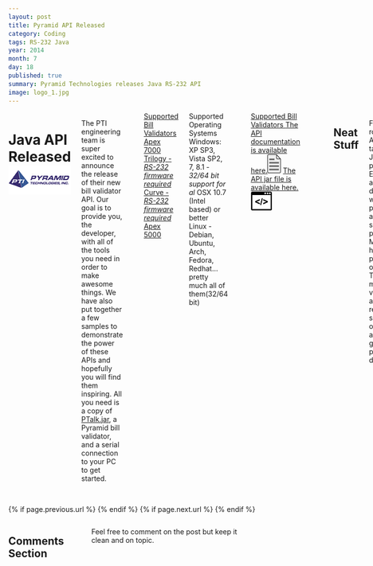 ```yaml
---
layout: post
title: Pyramid API Released
category: Coding
tags: RS-232 Java
year: 2014
month: 7
day: 18
published: true
summary: Pyramid Technologies releases Java RS-232 API
image: logo_1.jpg
---
```


<!-- Content -->
<div class="row">
	<div class="col-md-9 columns">
	<!-- CONTENT HERE -->
	  
<h1>Java API Released<img alt="logo_1" class="pull-right" src="/img/logo.png" style="height:59px; width:149px" /></h1>

<p>The PTI engineering team is super excited to announce the release of their new bill validator API. Our goal is to provide you, the developer, with all of the tools you need in order to make awesome things. We have also put together a few samples to demonstrate the power of these APIs and hopefully you will find them inspiring. All you need is a copy of <a href="/api/release/PTalk.jar" target="_blank">PTalk.jar</a>, a Pyramid bill validator, and a serial connection to your PC to get started.</p>
<br>
<div class="list-group">
  <a href="#" class="list-group-item active">
Supported Bill Validators
  </a>
  <a href="http://pyramidacceptors.com/apex-7000/" class="list-group-item">Apex 7000</a>
  <a href="http://pyramidacceptors.com/trilogy-series/" class="list-group-item">Trilogy - <i>RS-232 firmware required</i></a>
  <a href="http://pyramidacceptors.com/curve-series/" class="list-group-item">Curve - <i>RS-232 firmware required</i></a>
  <a href="http://pyramidacceptors.com/apex-series/" class="list-group-item">Apex 5000</a>
</div>

<div class="list-group">
  <a class="list-group-item active">
Supported Operating Systems
  </a>
  <a class="list-group-item">Windows: XP SP3, Vista SP2, 7, 8.1 - <i>32/64 bit support for al</i></a>
  <a class="list-group-item">OSX 10.7 (Intel based) or better</a>
  <a class="list-group-item">Linux - Debian, Ubuntu, Arch, Fedora, Redhat... pretty much all of them(32/64 bit)</a>
</div>

<p>&nbsp;</p>
<div class="list-group">
  <a href="" class="list-group-item active">
Supported Bill Validators
  </a>
  <a href="/api" target="_blank" class="list-group-item">The API documentation is available here.<img alt="javadoc_icon" src="/img/posts/javadoc_icon.png"></a>
  <a href="/api/release/PTalk.jar" class="list-group-item">The API jar file is available here.<img alt="jar_icon" src="/img/posts/jar_icon.png"></a>
</div>
<br>

<p>&nbsp;</p>

<h2>Neat Stuff</h2>
<p>For our first round of APIs we have targetted the Java platform. Entrepenours and developers work on all platforms and so should our product. Many people have purchased our Apex and Trilogy model bill validators and requested sample code or APIs. We are making good on our promise to deliver.</p>

<p>&nbsp;</p>

<h3>Basic Example</h3>

<p>The simplest example can be constructed with just two lines of code.&nbsp;</p>

<div style="background:#eee; border:1px solid #ccc; padding:5px 10px">
<pre>
<code><em><a id="sample" name="sample"></a>...
// Create instance of bill acceptor and attempt to autodetect the device
PyramidAcceptor</em> acceptor = PyramidAcceptor.valueOfRS232();
<em> 
// Connect! this handles all the hand shaking and starts up the acceptor</em>
acceptor.connect();
...
</em></code>
</pre>
</div>

<p>&nbsp;</p>

<p>Of course, this is just a basic example. You are free to specify your own port name, port configuration, and even configure event handlers.&nbsp;</p>

<h3>More feature-rich Example</h3>

<div style="background:#eee; border:1px solid #ccc; padding:5px 10px">
<pre>
<code><em><a id="sample" name="sample"></a>...
// Create instance of bill acceptor
acceptor = PyramidAcceptor.valueOfRS232(RS232Configuration.INSTANCE, 
		"COM4", APIConstants.BAUDRATE_9600, APIConstants.DATABITS_7,
		APIConstants.STOPBITS_1, APIConstants.PARITY_EVEN);		
// Connect! this handles all the handsahking
acceptor.connect();

// Set poll rate to 50 ms
acceptor.setPollRate(50);

// Enable only bills 1 and 2
RS232Configuration.INSTANCE.setEnableMask(0x3);
...
</em></code>
</pre>
</div>
<p>The demonstrates the configuration parameters for a PyramidAcceptor object as well as the bill enable masking.&nbsp;</p>

<p>&nbsp;</p>

<h2>Applet Sample</h2>
<p><a href="/api/demo" target="_blank"><img rel="tooltip" title="Click to try live demo" target="_blank" alt="pyramid_api_applet_sample.png" class="right" src="/img/posts/pyramid_api_applet_sample.png" href="api/demo" /></a></p>
<p>With the example we demonstrate a simple applet that charges money for access to a service. In this case it is a silly count bot that counts words on a web page. With a little time you could adapt this to create a kiosk that serves YouTube videos, music, or any other timed service that you would like to sell</p>

<p>This example demonstrates the event support and device autodetection available with our API. <br>
<br>
<div class="panel panel-info">
  <div class="panel-body">
A working sample is available <a href="/api/demo" rel="tooltip" title="Java API Sample - Applet" target="_blank">here</a>.</p></p> This requires a bill validator and serial connection between your PC and the bill validator.<br>
  </div>
</div>
<div class="panel panel-info">
  <div class="panel-body">
The source code for this sample is available <a href="https://github.com/PyramidTechnologies/Java-API-applet-sample" rel="tooltip" title="Java API Sample - Applet" target="_blank">here</a>.</p></p>
  </div>
</div>

<h2>Desktop Sample</h2>
 <p><img alt="pyramid_api_desktop_sample.png" class="right" src="/img/posts/pyramid_api_desktop_sample.png" /></p>
<p>This is a more traditional example based on a JFrame. This simply enables the bill validator and reports and event or state change. This sample is good for debugging your application to ensure that your product idea will be rock-solid.</p>
<div class="panel panel-info">
  <div class="panel-body">
The source code for this sample is available <a href="https://github.com/PyramidTechnologies/Java-API-desktop-sample" rel="tooltip" title="Java API Sample - Desktop" target="_blank">here</a>.</p></p>
  </div>
</div>
<h2>Input Welcome</h2>

<p>Here at Pyramid Technologies, we value customer ideas and innovation. 
<br>If you require a functionality that our API is not providing, feel free to <a href="https://github.com/PyramidTechnologies/Feedback/issues/new">let us know</a>.</p>

<p>&nbsp;</p>

<p>&nbsp;</p>

<p>&nbsp;</p>
	  
	  
	<!-- END CONTENT-->  
	</div>
</div> 

<div class="row">
	<div class="span3 columns">&nbsp;</div>
	<div class="span6 column">
			<p class="pull-right">{% if page.previous.url %} <a href="{{page.previous.url}}" title="Previous Post: {{page.previous.title}}"><i class="icon-chevron-left"></i></a> 	{% endif %}   {% if page.next.url %} 	<a href="{{page.next.url}}" title="Next Post: {{page.next.title}}"><i class="icon-chevron-right"></i></a> 	{% endif %} </p>  
	</div>
</div>
	
<div class="row">	
    <div class="span9 columns">    
		<h2>Comments Section</h2>
	    <p>Feel free to comment on the post but keep it clean and on topic.</p>	
		<div id="disqus_thread"></div>
		<script type="text/javascript">
			/* * * CONFIGURATION VARIABLES: EDIT BEFORE PASTING INTO YOUR WEBPAGE * * */
			var disqus_shortname = 'ptidevelopers'; // required: replace example with your forum shortname
			var disqus_identifier = '{{ page.url }}';
			var disqus_url = 'http://pyramidtechnologies.github.com{{ page.url }}';
 
			
			/* * * DON'T EDIT BELOW THIS LINE * * */
			(function() {
				var dsq = document.createElement('script'); dsq.type = 'text/javascript'; dsq.async = true;
				dsq.src = 'http://' + disqus_shortname + '.disqus.com/embed.js';
				(document.getElementsByTagName('head')[0] || document.getElementsByTagName('body')[0]).appendChild(dsq);
			})();
		</script>
		<noscript>Please enable JavaScript to view the <a href="http://disqus.com/?ref_noscript">comments powered by Disqus.</a></noscript>
		<a href="http://disqus.com" class="dsq-brlink">blog comments powered by <span class="logo-disqus">Disqus</span></a>
	</div>
</div>

<!-- Twitter -->
<script>!function(d,s,id){var js,fjs=d.getElementsByTagName(s)[0];if(!d.getElementById(id)){js=d.createElement(s);js.id=id;js.src="//platform.twitter.com/widgets.js";fjs.parentNode.insertBefore(js,fjs);}}(document,"script","twitter-wjs");</script>

<!-- Google + -->
<script type="text/javascript">
  (function() {
    var po = document.createElement('script'); po.type = 'text/javascript'; po.async = true;
    po.src = 'https://apis.google.com/js/plusone.js';
    var s = document.getElementsByTagName('script')[0]; s.parentNode.insertBefore(po, s);
  })();
</script>
